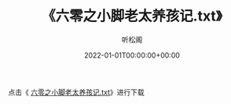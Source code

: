 ﻿---
title:  《六零之小脚老太养孩记.txt》
date:   2022-01-01T00:00:00+00:00
author: 听松阁
layout: post
permalink: /六零之小脚老太养孩记/
categories: 小说
tags: [小说]
---

点击《 [六零之小脚老太养孩记.txt](http://img.660000.xyz/bookstukust/book/bntxt/10/六零之小脚老太养孩记.txt)》进行下载
